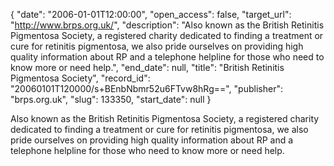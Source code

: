 {
  "date": "2006-01-01T12:00:00", 
  "open_access": false, 
  "target_url": "http://www.brps.org.uk/", 
  "description": "Also known as the British Retinitis Pigmentosa Society, a registered charity dedicated to finding a treatment or cure for retinitis pigmentosa, we also pride ourselves on providing high quality information about RP and a telephone helpline for those who need to know more or need help.", 
  "end_date": null, 
  "title": "British Retinitis Pigmentosa Society", 
  "record_id": "20060101T120000/s+BEnbNbmr52u6FTvw8hRg==", 
  "publisher": "brps.org.uk", 
  "slug": 133350, 
  "start_date": null
}

Also known as the British Retinitis Pigmentosa Society, a registered charity dedicated to finding a treatment or cure for retinitis pigmentosa, we also pride ourselves on providing high quality information about RP and a telephone helpline for those who need to know more or need help.